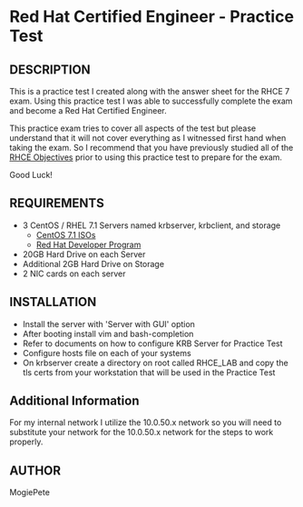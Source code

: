 Red Hat Certified Engineer - Practice Test
===========================================

DESCRIPTION
------------

This is a practice test I created along with the answer sheet for the RHCE 7 exam. Using this practice test I was able to successfully complete the exam and become a Red Hat Certified Engineer.

This practice exam tries to cover all aspects of the test but please understand that it will not cover everything as I witnessed first hand when taking the exam. So I recommend that you have previously studied all of the [RHCE Objectives](https://www.redhat.com/en/services/training/ex300-red-hat-certified-engineer-rhce-exam) prior to using this practice test to prepare for the exam.

Good Luck!


REQUIREMENTS
------------

* 3 CentOS / RHEL 7.1 Servers named krbserver, krbclient, and storage
	* [CentOS 7.1 ISOs](http://vault.centos.org/7.1.1503/isos/x86_64/)
	* [Red Hat Developer Program](https://developers.redhat.com/)
* 20GB Hard Drive on each Server
* Additional 2GB Hard Drive on Storage
* 2 NIC cards on each server

INSTALLATION
------------
* Install the server with 'Server with GUI' option
* After booting install vim and bash-completion
* Refer to documents on how to configure KRB Server for Practice Test
* Configure hosts file on each of your systems
* On krbserver create a directory on root called RHCE_LAB and copy the tls certs from your workstation that will be used in the Practice Test

Additional Information
-------------

For my internal network I utilize the 10.0.50.x network so you will need to substitute your network for the 10.0.50.x network for the steps to work properly.

AUTHOR
------
MogiePete
